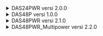 <details><summary>DAS24PWR versi 2.0.0</summary>

Features:
- power meter : acuavim II and schneider
- mqtt data   : power meter
- LCD         : weintex
- server      : local
</details>

<details><summary>DAS48P versi 1.0.0 </summary>


Features:
- LCD         : HDMI LCD
- power meter : -
</details>


<details><summary>DAS48PWR versi 2.1.0</summary>
  
Features: 
 - power meter : acuavim II, schneider, and siemens
 - LCD         : HDMI LCD
 - mqtt data   : modbus channel and power meter
 - server      : single line diagram and local
</details>


<details><summary>DAS48PWR_Multipower versi 2.2.0</summary>
  
Features:
- power meter : acuavim II, schneider, and siemens
- LCD         : HDMI LCD
- mqtt data   : modbus channel and power meter
- server      : single line diagram and local
- Can display data from 2 power meters
</details>
